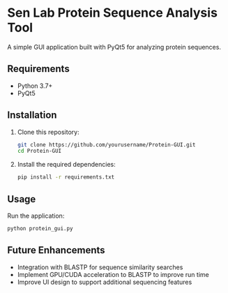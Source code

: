 # Sen Lab Protein Sequence Analysis Tool

A simple GUI application built with PyQt5 for analyzing protein sequences.

## Requirements

- Python 3.7+
- PyQt5

## Installation

1. Clone this repository:
   ```bash
   git clone https://github.com/yourusername/Protein-GUI.git
   cd Protein-GUI
   ```

2. Install the required dependencies:
   ```bash
   pip install -r requirements.txt
   ```

## Usage

Run the application:
```bash
python protein_gui.py
```

## Future Enhancements

- Integration with BLASTP for sequence similarity searches
- Implement GPU/CUDA acceleration to BLASTP to improve run time
- Improve UI design to support additional sequencing features
